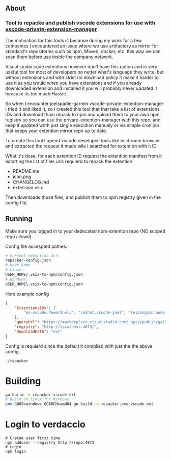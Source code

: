 ## About
### Tool to repacke and publish vscode extensions for use with [vscode-private-extension-manager](https://github.com/joelspadin-garmin/vscode-private-extension-manager)

The motivation for this tools is because during my work for a few companies I encountered an issue where we use artifactory as mirror for standard's repositories such as npm, Maven, docker, etc. this way we can scan them before use inside the company network. 

Visual studio code extentions however don't have this option and is very useful tool for most of developers no netter what's language they write, but without extensions and with strict no download policy it make it harder to use it as you would when you have extensions and if you already downloaded extension and installed it you will probably never updated it because its too much Hassle.

So when I encounter joelspadin-garmin vscode-private-extention-manager I tried it and liked it, so I created this tool that that take a list of extensions IDs and download tham repack to npm and upload them to your own npm registry so you can use the privare-extention-manager with this repo, and keep it updated woth just single execution manualy or via simple cron job that keeps your extention mirror repo up to date. 

To create this tool I opend vscode developer-tools like in chrome browser and extracted the request it made wile i searched for extention with it ID.

What it's dose, for each extention ID request the extention manifest from it extarting the list of files urls requierd to repack the extention
- README.me
- icon.png
- CHANGELOG.md
- extension.vsix

Then downloads those files, and publish them to npm registry given in the config file. 

## Running
Make sure you logged in to your dedecated npm extention repo (NO scoped repo allowd)

Config file accespted pathes:
```bash
# Current execution dir:
repacker-config.json
# User home
# Linux:
USER_HOME/.vsix-to-npm/config.json
# Windows:
USER_HOME\.vsix-to-npm\config.json
```

Here example config
```json
{
	"ExtentionsIDs": [
		"ms-vscode.PowerShell", "redhat.vscode-yaml", "leizongmin.node-module-intellisense", "ms-vscode.vscode-typescript-next", "redhat.java"
	],
	"queryUrl": "https://marketplace.visualstudio.com/_apis/public/gallery/extensionquery",
	"registry": "http://localhost:4873/",
	"downloadPath": "ext"
}
```
Config is requierd since the default it complied with just the the above config.
```
./repacker
```

# Building
```bash
go build -o repacker vscode-ext
# Build on linux for Windows
env GOOS=windows GOARCH=amd64 go build -o repacker.exe vscode-ext
```


# Login to verdaccio
```
# Cretae user first time
npm adduser --registry http://repo:4873
# Login
npm login
```

